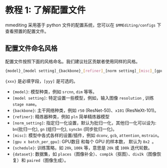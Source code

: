 # 教程 1: 了解配置文件
mmediting 采用基于 python 文件的配置系统，您可以在 `$MMEditing/configs` 下查看预置的配置文件。
## 配置文件命名风格

配置文件按照下面的风格命名。我们建议社区贡献者使用同样的风格。

```bash
{model}_[model setting]_{backbone}_[refiner]_[norm setting]_[misc]_[gpu x batch_per_gpu]_{schedule}_{dataset}
```

`{xxx}` 是必填字段，`[yyy]` 是可选的。

- `{model}`: 模型种类，例如 `srcnn`, `dim` 等等。
- `[model setting]`: 特定设置一些模型，例如，输入图像 `resolution` , 训练 `stage name`。
- `{backbone}`: 主干网络种类，例如 `r50` (ResNet-50)、`x101` (ResNeXt-101)。
- `{refiner}`: 精炼器种类，例如 `pln` 简单精炼器模型
- `[norm_setting]`: 指定归一化设置，默认为批归一化，其他归一化可以设为: `bn`(批归一化), `gn` (组归一化), `syncbn` (同步批归一化)。
- `[misc]`: 模型中各式各样的设置/插件，例如 `dconv`, `gcb`, `attention`, `mstrain`。
- `[gpu x batch_per_gpu]`: GPU数目 和每个 GPU 的样本数， 默认为 `8x2 `。
- `{schedule}`: 训练策略，如 `20k`, `100k` 等，意思是 `20k` 或 `100k` 迭代轮数。
- `{dataset}`: 数据集，如 `places`（图像补全）、`comp1k`（抠图）、`div2k`（图像恢复）和 `paired`（图像生成）。
